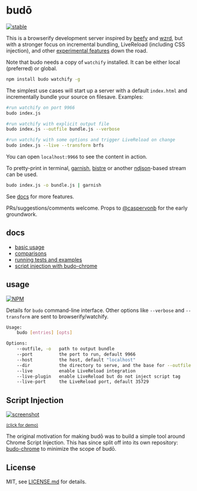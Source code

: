 # budō

[![stable](http://badges.github.io/stability-badges/dist/stable.svg)](http://github.com/badges/stability-badges)

This is a browserify development server inspired by [beefy](https://github.com/chrisdickinson/beefy) and [wzrd](https://github.com/maxogden/wzrd), but with a stronger focus on incremental bundling, LiveReload (including CSS injection), and other [experimental features](#script-injection) down the road.

Note that budo needs a copy of `watchify` installed. It can be either local (preferred) or global.

```sh
npm install budo watchify -g
```

The simplest use cases will start up a server with a default `index.html` and incrementally bundle your source on filesave. Examples:

```sh
#run watchify on port 9966
budo index.js

#run watchify with explicit output file 
budo index.js --outfile bundle.js --verbose

#run watchify with some options and trigger LiveReload on change
budo index.js --live --transform brfs
```

You can open `localhost:9966` to see the content in action.

To pretty-print in terminal, [garnish](https://github.com/mattdesl/garnish), [bistre](https://github.com/hughsk/bistre) or another [ndjson](ndjson.org)-based stream can be used.

```sh
budo index.js -o bundle.js | garnish
```

See [docs](#docs) for more features.

PRs/suggestions/comments welcome. Props to [@caspervonb](https://twitter.com/caspervonb) for the early groundwork.

## docs

- [basic usage](docs/basics.md)
- [comparisons](docs/comparisons.md)
- [running tests and examples](docs/tests-and-examples.md)
- [script injection with budo-chrome](https://github.com/mattdesl/budo-chrome)

## usage

[![NPM](https://nodei.co/npm/budo.png)](https://www.npmjs.com/package/budo)

Details for `budo` command-line interface. Other options like `--verbose` and `--transform` are sent to browserify/watchify. 

```sh
Usage:
    budo [entries] [opts]

Options:
    --outfile, -o   path to output bundle
    --port          the port to run, default 9966
    --host          the host, default "localhost"
    --dir           the directory to serve, and the base for --outfile
    --live          enable LiveReload integration
    --live-plugin   enable LiveReload but do not inject script tag
    --live-port     the LiveReload port, default 35729
```

## Script Injection

[![screenshot](http://i.imgur.com/LJP7d9I.png)](https://www.youtube.com/watch?v=cfgeN3G_Gl0)

<sup>[(click for demo)](https://www.youtube.com/watch?v=cfgeN3G_Gl0)</sup>

The original motivation for making budō was to build a simple tool around Chrome Script Injection. This has since split off into its own repository: [budo-chrome](https://github.com/mattdesl/budo-chrome) to minimize the scope of budō. 

## License

MIT, see [LICENSE.md](http://github.com/mattdesl/budo/blob/master/LICENSE.md) for details.
